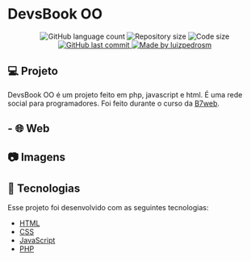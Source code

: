 # DevsBook OO

<p align="center">
  <img alt="GitHub language count" src="https://img.shields.io/github/languages/count/luizpedrosm/devsbook-oo?color=%2304D361">

  <img alt="Repository size" src="https://img.shields.io/github/repo-size/luizpedrosm/devsbook-oo">
  <img alt="Code size" src="https://img.shields.io/github/languages/code-size/luizpedrosm/devsbook-oo">
  
  <a href="https://github.com/luizpedrosm/devsbook-oo/commits/master">
    <img alt="GitHub last commit" src="https://img.shields.io/github/last-commit/luizpedrosm/devsbook-oo">
  </a>
	
  <a href="https://www.linkedin.com/in/luizpedrosm/">  
    <img alt="Made by luizpedrosm" src="https://img.shields.io/badge/made%20by-luizpedrosm-blue">
  </a>
</p>

## 💻 Projeto

DevsBook OO é um projeto feito em php, javascript e html. É uma rede social para programadores.
Foi feito durante o curso da [B7web](https://alunos.b7web.com.br/).

## - 🌐 Web



## 📷 Imagens



## 🚀 Tecnologias

Esse projeto foi desenvolvido com as seguintes tecnologias:

- [HTML](https://www.w3schools.com/html/default.asp)
- [CSS](https://www.w3schools.com/css/default.asp)
- [JavaScript](https://www.w3schools.com/js/default.asp)
- [PHP](https://www.php.net/)
